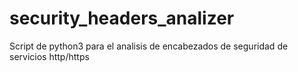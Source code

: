 # security_headers_analizer
Script de python3 para el analisis de encabezados de seguridad de servicios http/https 

